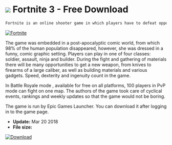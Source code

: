 # ![](https://cdn.softexe.net/static/icon/c/fortnite-10531.png) Fortnite 3 - Free Download

```sh
Fortnite is an online shooter game in which players have to defeat opponents, but instead of looking for shelter in an abandoned world, they can build their own forts and traps from found materials. You can play for free Battle Royale mode, in which up to 100 players can use it on one map, using PCs, consoles or mobile devices. In addition, you can buy the classic mode in which people have to face monsters, and additional equipment and materials.
```
[![Fortnite](https://gallery.dpcdn.pl/imgc/Tools/81230/g_-_420x350_1.5_-_x3ecaedf8-3df5-4969-8d21-87651e367bdf.png)](https://softexe.net/win/games-entertainment/shooters/fortnite:pRecp.html)

The game was embedded in a post-apocalyptic comic world, from which 98% of the human population disappeared, however, she was dressed in a funny, comic graphic setting. Players can play in one of four classes: soldier, assault, ninja and builder. During the fight and gathering of materials there will be many opportunities to get a new weapon, from knives to firearms of a large caliber, as well as building materials and various gadgets. Speed, dexterity and ingenuity count in the game. 
 
 
 In Battle Royale mode , available for free on all platforms, 100 players in PvP mode can fight on one map. The authors of the game took care of cyclical events, rankings and weekly updates so that the game would not be boring. 
 
 
 The game is run by Epic Games Launcher. You can download it after logging in to the game page.


- **Update:** Mar 20 2018
- **File size:** 

[![Download](https://cdn.softexe.net/static/img/download.png)](https://softexe.net/win/games-entertainment/shooters/fortnite:pRecp.html)

